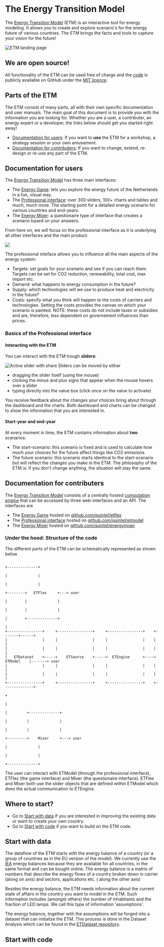 # The Energy Transition Model

The [Energy Transition Model](http://www.energytransitionmodel.com) (ETM) 
is an interactive tool for energy modeling. It allows you to create and explore 
scenario's for the energy future of various countries. 
The ETM brings the facts and tools to capture your vision for the future!

![ETM landing page](https://f.cloud.github.com/assets/1303760/1733256/55a38776-6334-11e3-89ee-9f29fde6f179.png)


## We are open source!

All functionality of the ETM can be used free of charge and the 
[code](https://github.com/quintel/etmodel) is publicly
available on GitHub under the 
[MIT licence](https://github.com/quintel/etmodel/blob/master/LICENSE.txt).


## Parts of the ETM

The ETM consist of many parts, all with their own specific documentation and 
user manuals.
The main goal of this document is to provide you with the information you are 
looking for.
Whether you are a user, a contributer, an energy expert or a developer, 
the links below should get you started right away!

* [Documentation for users](#users_doc): 
If you want to **use** the ETM for a workshop, a strategy session or your own
amusement.
* [Documentation for contributers](#contr_doc): If you 
want to change, extend, re-design or re-use any part of the ETM.

## <a name="users_doc"></a>Documentation for users

The [Energy Transition Model](http://www.energytransitionmodel.com) has 
three main interfaces:

* The [Energy Game](http://etflex.et-model.com/): lets you explore the 
energy future of the Netherlands in a fun, visual way.
* The [Professional interface](http://pro.et-model.com/): over 300 sliders, 
100+ charts and tables and much, much more. The starting point for a detailed
energy scenario for various countries and end-years.
* The [Energy Mixer](http://mixer.et-model.com/): a questionaire type of 
interface that creates a scenario based on your answers.

From here on, we will focus on the professional interface as it is 
underlying all other interfaces and the main product.


![](http://f.cl.ly/items/291h3S0g3E2U3L1T0Z2H/Screen%20Shot%202013-12-10%20at%2013.38.35.png)

The professional inteface allows you to influence all the main aspects of the 
energy system:

* Targets: set goals for your scenario and see if you can reach them. 
Targets can be set for CO2 reduction, renewability, total cost, max import etc.
* Demand: what happens to energy consumption in the future? 
* Supply: which technologies will we use to produce heat and electricity 
in the future?
* Costs: specify what you think will happen to the costs of carriers and 
technologies. Setting the costs provides the canvas on which your scenario is
painted. 
NOTE: these costs do not include taxes or subsidies and are, 
therefore, less dependent on governement influences than prices.

### Basics of the Professional interface 

#### Interacting with the ETM

You can interact with the ETM trough **sliders**:

![Active slider with share](https://f.cloud.github.com/assets/1303760/1733125/deb716b8-632f-11e3-97bd-032db6dfe9b9.png)
Sliders can be moved by either 
* dragging the slider itself (using the mouse)
* clicking the minus and plus signs that appear when the mouse hovers over a 
slider
* typing directly into the value box (click once on the value to activate)

You receive feedback about the changes your choices bring about through the 
dashboard and the charts. Both dashboard and charts can be changed to show the 
information that you are interested in.

#### Start-year and end-year

At every moment in time, the ETM contains information about **two** scenarios:

* The start-scenario: this scenario is fixed and is used to calculate how much 
your choices for the future affect things like CO2 emissions.
* The future scenario: this scenario starts identical to the start-scenario but 
will reflect the changes you make in the ETM. The philosophy of the ETM is: if 
you don't change anything, the situation will stay the same.

## <a name="contr_doc"></a>Documentation for contributers

The [Energy Transition Model](http://www.energytransitionmodel.com) consists of 
a centrally hosted [computation engine](https://github.com/quintel/etengine) 
that can be accessed by three web-interfaces and an API. The interfaces are 

* The [Energy Game](http://etflex.et-model.com/) hosted on 
[github.com/quintel/etflex](https://github.com/quintel/etflex)
* The [Professional interface](http://pro.et-model.com/) hosted on 
[github.com/quintel/etmodel](https://github.com/quintel/etmodel)
* The [Energy Mixer](http://mixer.et-model.com/) hosted on [github.com/quintel/energymixer](https://github.com/quintel/energymixer)

### Under the hood: Structure of the code

The different parts of the ETM can be schematically represented as shown below


                                                                                         +--------------+
                                                                                         |              |
                                                                                         |              |
                                                                                +-------->   ETFlex     +---> user
                                                                                |        |              |
                                                                                |        |              |
                                                                                |        +--------------+
                                                                                |
    +----------------+     +----------------+     +----------------+    +-------+------+
    |                |     |                |     |                |    |              |
    |                |     |                |     |                |    |              |
    |   ETDataset    +----->    ETSource    +----->  ETEngine      +---->   ETModel    |-------> user
    |                |     |                |     |                |    |              |
    |                |     |                |     |                |    |              |
    +----------------+     +----------------+     +----------------+    +--------------+
                                                                                +
                                                                                |
                                                                                |         +--------------+
                                                                                |         |              |
                                                                                |         |              |
                                                                                +--------->    Mixer     +---> user
                                                                                          |              |
                                                                                          |              |
                                                                                          +--------------+
The user can interact with ETModel (through the professional interface), 
ETFlex (the game interface) and Mixer (the questionaire interface). ETFlex and 
Mixer both use the slider objects that are defined within ETModel which does the
actual communication to ETEngine.

## Where to start?

* Go to [Start with data](#start_data) if you are interested in 
improving the existing data or want to create your own country.
* Go to [Start with code](#start_code) if you want to build on the ETM 
code.

## <a name="start_data"></a> Start with data

The dataflow of the ETM starts with the energy 
balance of a country (or a group of countries as in the EU version of the 
model).
We currently use the [IEA](http://www.iea.org/) energy balances because they 
are available for all countries, in the same format and can be bought online.
The energy balance is a matrix of numbers that describe the energy flows of a 
country broken down in carrier (along on axis) and sectors, applications etc. (
along the other axis)

Besides the energy balance, the ETM needs information about the current state of
affairs in the country you want to model in the ETM. Such information includes 
(amongst others) the number of inhabitants and the fraction of LED lamps.
We call this type of information 'assumptions'.

The energy balance, together with the assumptions will be forged into a dataset 
that can initialize the ETM. This process is done in the Dataset Analysis which 
can be found in the 
[ETDataset repository](https://github.com/quintel/etdataset).

## <a name="start_code"></a> Start with code
